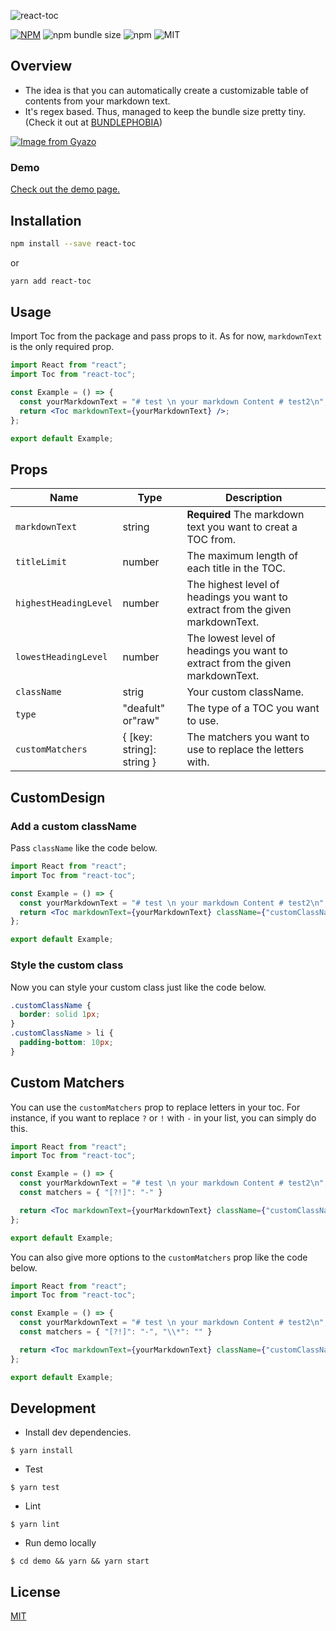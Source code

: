 
![react-toc](https://user-images.githubusercontent.com/32632542/172038318-d2ff8b26-27f0-4694-9b55-17cfccb9fc7e.png)

[![NPM](https://img.shields.io/npm/v/react-toc.svg)](https://www.npmjs.com/package/react-toc)
![npm bundle size](https://img.shields.io/bundlephobia/minzip/react-toc?color=%2355C503)
![npm](https://img.shields.io/npm/dw/react-toc?color=%23C43737)
![MIT](https://img.shields.io/github/license/K-Sato1995/react-toc?color=%23F6F623)

## Overview

- The idea is that you can automatically create a customizable table of contents from your markdown text.
- It's regex based. Thus, managed to keep the bundle size pretty tiny.(Check it out at [BUNDLEPHOBIA](https://bundlephobia.com/package/react-toc))


[![Image from Gyazo](https://i.gyazo.com/3e63575305ea5c12e1d52b73a96cdfaa.gif)](https://gyazo.com/3e63575305ea5c12e1d52b73a96cdfaa)

### Demo

[Check out the demo page.](https://react-toc-k-sato1995.vercel.app/)

## Installation

```bash
npm install --save react-toc
```

or

```bash
yarn add react-toc
```

## Usage

Import Toc from the package and pass props to it. As for now, `markdownText` is the only required prop.

```jsx
import React from "react";
import Toc from "react-toc";

const Example = () => {
  const yourMarkdownText = "# test \n your markdown Content # test2\n";
  return <Toc markdownText={yourMarkdownText} />;
};

export default Example;
```

## Props

| Name                 | Type              | Description                                                                   |
| -------------------- | ----------------- | ----------------------------------------------------------------------------- |
| `markdownText`       | string            | **Required** The markdown text you want to creat a TOC from.                  |
| `titleLimit`         | number            | The maximum length of each title in the TOC.                                  |
| `highestHeadingLevel` | number            | The highest level of headings you want to extract from the given markdownText. |
| `lowestHeadingLevel` | number            | The lowest level of headings you want to extract from the given markdownText. |
| `className`          | strig             | Your custom className.                                                        |
| `type`               | "deafult" or"raw" | The type of a TOC you want to use.                                            |
| `customMatchers`     | { [key: string]: string } | The matchers you want to use to replace the letters with.             |

## CustomDesign

### Add a custom className

Pass `className` like the code below.

```jsx
import React from "react";
import Toc from "react-toc";

const Example = () => {
  const yourMarkdownText = "# test \n your markdown Content # test2\n";
  return <Toc markdownText={yourMarkdownText} className={"customClassName"} />;
};

export default Example;
```

### Style the custom class

Now you can style your custom class just like the code below.

```css
.customClassName {
  border: solid 1px;
}
.customClassName > li {
  padding-bottom: 10px;
}
```


## Custom Matchers

You can use the `customMatchers` prop to replace letters in your toc.
For instance, if you want to replace `?` or `!` with `-` in your list, you can simply do this.

```jsx
import React from "react";
import Toc from "react-toc";

const Example = () => {
  const yourMarkdownText = "# test \n your markdown Content # test2\n";
  const matchers = { "[?!]": "-" }

  return <Toc markdownText={yourMarkdownText} className={"customClassName"} customMatchers={matchers}/>;
};

export default Example;
```

You can also give more options to the `customMatchers` prop like the code below.

```jsx
import React from "react";
import Toc from "react-toc";

const Example = () => {
  const yourMarkdownText = "# test \n your markdown Content # test2\n";
  const matchers = { "[?!]": "-", "\\*": "" }

  return <Toc markdownText={yourMarkdownText} className={"customClassName"} customMatchers={matchers}/>;
};

export default Example;
```


## Development

- Install dev dependencies.

```
$ yarn install
```

- Test

```
$ yarn test
```

- Lint

```
$ yarn lint
```

- Run demo locally

```
$ cd demo && yarn && yarn start
```

## License

[MIT](https://github.com/K-Sato1995/react-toc/blob/master/LICENSE)
